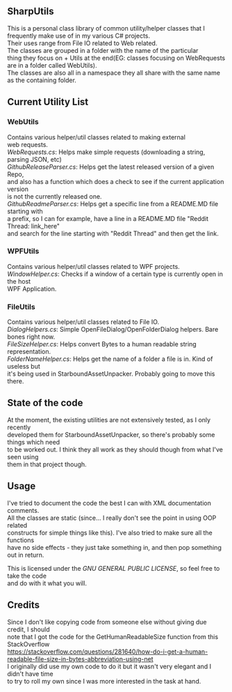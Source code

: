## SharpUtils  
This is a personal class library of common utility/helper classes
that I frequently make use of in my various C# projects.  
Their uses range from File IO related to Web related.  
The classes are grouped in a folder with the name of the particular  
thing they focus on  + Utils at the end(EG: classes focusing on WebRequests are 
in a folder called WebUtils).  
The classes are also all in a namespace they all share with the same name  
as the containing folder.
  
## Current Utility List  
### WebUtils  
Contains various helper/util classes related to making external  
web requests.  
*WebRequests.cs*: Helps make simple requests (downloading a string, parsing JSON, etc)  
*GithubReleaseParser.cs*: Helps get the latest released version of a given Repo,  
and also has a function which does a check to see if the current application version  
is not the currently released one.  
*GithubReadmeParser.cs*: Helps get a specific line from a README.MD file starting with  
a prefix, so I can for example, have a line in a README.MD file "Reddit Thread: link_here"  
and search for the line starting with "Reddit Thread" and then get the link.  
### WPFUtils  
Contains various helper/util classes related to WPF projects.  
*WindowHelper.cs*: Checks if a window of a certain type is currently open in the host  
WPF Application.  
### FileUtils  
Contains various helper/util classes related to File IO.  
*DialogHelpers.cs*: Simple OpenFileDialog/OpenFolderDialog helpers. Bare bones right now.  
*FileSizeHelper.cs*: Helps convert Bytes to a human readable string representation.  
*FolderNameHelper.cs*: Helps get the name of a folder a file is in. Kind of useless but  
it's being used in StarboundAssetUnpacker. Probably going to move this there.  
  
## State of the code  
At the moment, the existing utilities are not extensively tested, as I only recently  
developed them for StarboundAssetUnpacker, so there's probably some things which need  
to be worked out. I think they all work as they should though from what I've seen using  
them in that project though.
  
## Usage  
I've tried to document the code the best I can with XML documentation comments.  
All the classes are static (since... I really don't see the point in using OOP related  
constructs for simple things like this). I've also tried to make sure all the functions  
have no side effects - they just take something in, and then pop something out in return.  
  
This is licensed under the *GNU GENERAL PUBLIC LICENSE*, so feel free to take the code  
and do with it what you will.  
  
## Credits  
Since I don't like copying code from someone else without giving due credit, I should  
note that I got the code for the GetHumanReadableSize function from this StackOverflow  
https://stackoverflow.com/questions/281640/how-do-i-get-a-human-readable-file-size-in-bytes-abbreviation-using-net  
I originally did use my own code to do it but it wasn't very elegant and I didn't have time  
to try to roll my own since I was more interested in the task at hand.